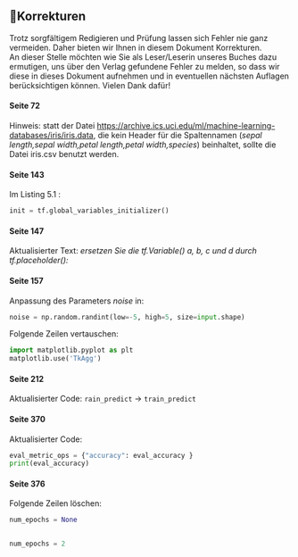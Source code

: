 ## 📝Korrekturen

Trotz sorgfältigem Redigieren und Prüfung lassen sich Fehler nie ganz vermeiden. Daher bieten wir Ihnen in diesem Dokument 
Korrekturen.
<br>
An dieser Stelle möchten wie Sie als Leser/Leserin unseres Buches dazu ermutigen, uns über den Verlag gefundene Fehler zu melden, so dass wir diese in dieses Dokument aufnehmen und in eventuellen nächsten Auflagen berücksichtigen 
können. Vielen Dank dafür!


#### Seite 72

Hinweis: statt der Datei https://archive.ics.uci.edu/ml/machine-learning-databases/iris/iris.data, die kein Header für die Spaltennamen (*<i>sepal length,sepal width,petal length,petal width,species</i>*) beinhaltet, sollte die Datei iris.csv benutzt werden. 

#### Seite 143 

Im Listing 5.1 : 
```python 
init = tf.global_variables_initializer()
``` 

#### Seite 147 

Aktualisierter Text: *<i>ersetzen Sie die tf.Variable() a, b, c und d durch tf.placeholder():</i>*  

#### Seite 157 

Anpassung des Parameters *noise* in: 

```python 
noise = np.random.randint(low=-5, high=5, size=input.shape)
``` 

Folgende Zeilen vertauschen:
```python 
import matplotlib.pyplot as plt
matplotlib.use('TkAgg') 
``` 

#### Seite 212

Aktualisierter Code: `rain_predict` → `train_predict`

#### Seite 370

Aktualisierter Code:

```python 
eval_metric_ops = {"accuracy": eval_accuracy } 
print(eval_accuracy)
```

#### Seite 376

Folgende Zeilen löschen: 
```python 
num_epochs = None
``` 
```python 

num_epochs = 2
``` 

